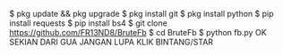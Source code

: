 $ pkg update && pkg upgrade
$ pkg install git
$ pkg install python
$ pip install requests
$ pip install bs4
$ git clone https://github.com/FR13ND8/BruteFb
$ cd BruteFb
$ python fb.py
OK SEKIAN DARI GUA JANGAN LUPA KLIK BINTANG/STAR
